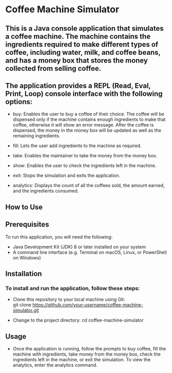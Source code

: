 # Coffee Machine Simulator
## This is a Java console application that simulates a coffee machine. The machine contains the ingredients required to make different types of coffee, including water, milk, and coffee beans, and has a money box that stores the money collected from selling coffee.

## The application provides a REPL (Read, Eval, Print, Loop) console interface with the following options:

- buy: Enables the user to buy a coffee of their choice. The coffee will be dispensed only if the machine contains enough ingredients to make that coffee, otherwise it will show an error message. After the coffee is dispensed, the money in the money box will be updated as well as the remaining ingredients.  

- fill: Lets the user add ingredients to the machine as required.  

- take: Enables the maintainer to take the money from the money box.  

- show: Enables the user to check the ingredients left in the machine.  

- exit: Stops the simulation and exits the application.   

- analytics: Displays the count of all the coffees sold, the amount earned, and the ingredients consumed.  

## How to Use
## Prerequisites
  To run this application, you will need the following:

 - Java Development Kit (JDK) 8 or later installed on your system  
 - A command line interface (e.g. Terminal on macOS, Linux, or PowerShell on Windows)  


## Installation
### To install and run the application, follow these steps:

- Clone this repository to your local machine using Git:  
  git clone https://github.com/your-username/coffee-machine-simulator.git

- Change to the project directory:
  cd coffee-machine-simulator  


## Usage
- Once the application is running, follow the prompts to buy coffee, fill the machine with ingredients, take money from the money box, check the ingredients left in the machine, or exit the simulation. To view the analytics, enter the analytics command.  
